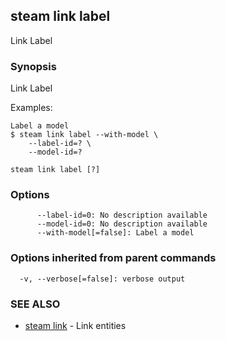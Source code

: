 ## steam link label

Link Label

### Synopsis


Link Label

Examples:

    Label a model
    $ steam link label --with-model \
        --label-id=? \
        --model-id=?

```
steam link label [?]
```

### Options

```
      --label-id=0: No description available
      --model-id=0: No description available
      --with-model[=false]: Label a model
```

### Options inherited from parent commands

```
  -v, --verbose[=false]: verbose output
```

### SEE ALSO
* [steam link](steam_link.md)	 - Link entities

